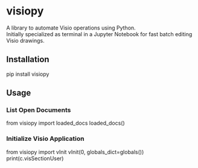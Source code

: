 # visiopy

A library to automate Visio operations using Python.  
Initially specialized as terminal in a Jupyter Notebook for fast batch editing Visio drawings.

## Installation

pip install visiopy

## Usage
### List Open Documents
from visiopy import loaded_docs
loaded_docs()

### Initialize Visio Application
from visiopy import vInit
vInit(0, globals_dict=globals())
print(c.visSectionUser)
